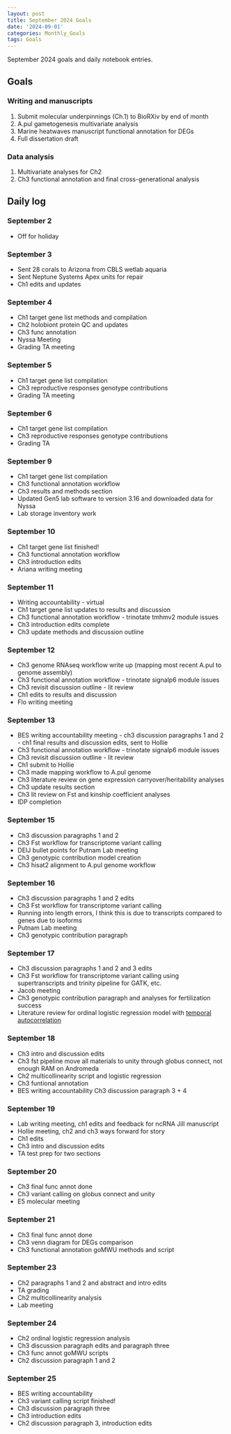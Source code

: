 ```yaml
---
layout: post
title: September 2024 Goals
date: '2024-09-01'
categories: Monthly_Goals
tags: Goals
---
```


September 2024 goals and daily notebook entries. 

## Goals  

### Writing and manuscripts 
              
1. Submit molecular underpinnings (Ch.1) to BioRXiv by end of month
2. A.pul gametogenesis multivariate analysis
3. Marine heatwaves manuscript functional annotation for DEGs
4. Full dissertation draft

### Data analysis
1. Multivariate analyses for Ch2
3. Ch3 functional annotation and final cross-generational analysis

## Daily log 

### September 2
- Off for holiday

### September 3
- Sent 28 corals to Arizona from CBLS wetlab aquaria
- Sent Neptune Systems Apex units for repair
- Ch1 edits and updates

### September 4
- Ch1 target gene list methods and compilation
- Ch2 holobiont protein QC and updates
- Ch3 func annotation
- Nyssa Meeting
- Grading TA meeting

### September 5
- Ch1 target gene list compilation
- Ch3 reproductive responses genotype contributions
- Grading TA meeting

### September 6
- Ch1 target gene list compilation
- Ch3 reproductive responses genotype contributions
- Grading TA 

### September 9
- Ch1 target gene list compilation
- Ch3 functional annotation workflow
- Ch3 results and methods section
- Updated Gen5 lab software to version 3.16 and downloaded data for Nyssa
- Lab storage inventory work

### September 10
- Ch1 target gene list finished!
- Ch3 functional annotation workflow
- Ch3 introduction edits
- Ariana writing meeting

### September 11
- Writing accountability - virtual
- Ch1 target gene list updates to results and discussion
- Ch3 functional annotation workflow - trinotate tmhmv2 module issues
- Ch3 introduction edits complete 
- Ch3 update methods and discussion outline

### September 12 
- Ch3 genome RNAseq workflow write up (mapping most recent A.pul to genome assembly)
- Ch3 functional annotation workflow - trinotate signalp6 module issues
- Ch3 revisit discussion outline - lit review
- Ch1 edits to results and discussion
- Flo writing meeting

### September 13
- BES writing accountability meeting - ch3 discussion paragraphs 1 and 2 - ch1 final results and discussion edits, sent to Hollie
- Ch3 functional annotation workflow - trinotate signalp6 module issues
- Ch3 revisit discussion outline - lit review
- Ch1 submit to Hollie
- Ch3 made mapping workflow to A.pul genome
- Ch3 literature review on gene expression carryover/heritability analyses
- Ch3 update results section
- Ch3 lit review on Fst and kinship coefficient analyses
- IDP completion

### September 15
- Ch3 discussion paragraphs 1 and 2
- Ch3 Fst workflow for transcriptome variant calling
- DEIJ bullet points for Putnam Lab meeting
- Ch3 genotypic contribution model creation
- Ch3 hisat2 alignment to A.pul genome workflow

### September 16
- Ch3 discussion paragraphs 1 and 2 edits
- Ch3 Fst workflow for transcriptome variant calling 
- Running into length errors, I think this is due to transcripts compared to genes due to isoforms
- Putnam Lab meeting
- Ch3 genotypic contribution paragraph

### September 17
- Ch3 discussion paragraphs 1 and 2 and 3 edits
- Ch3 Fst workflow for transcriptome variant calling using supertranscripts and trinity pipeline for GATK, etc.
- Jacob meeting 
- Ch3 genotypic contribution paragraph and analyses for fertilization success
- Literature review for ordinal logistic regression model with [temporal autocorrelation](https://www.nature.com/articles/s41467-018-04074-2)

### September 18
- Ch3 intro and discussion edits
- Ch3 fst pipeline move all materials to unity through globus connect, not enough RAM on Andromeda
- Ch2 multicollinearity script and logistic regression
- Ch3 funtional annotation
- BES writing accountability Ch3 discussion paragraph 3 + 4

### September 19
- Lab writing meeting, ch1 edits and feedback for ncRNA Jill manuscript
- Hollie meeting, ch2 and ch3 ways forward for story 
- Ch1 edits
- Ch3 intro and discussion edits
- TA test prep for two sections

### September 20
- Ch3 final func annot done
- Ch3 variant calling on globus connect and unity 
- E5 molecular meeting

### September 21
- Ch3 final func annot done
- Ch3 venn diagram for DEGs comparison
- Ch3 functional annotation goMWU methods and script

### September 23
- Ch2 paragraphs 1 and 2 and abstract and intro edits
- TA grading
- Ch2 multicollinearity analysis
- Lab meeting

### September 24
- Ch2 ordinal logistic regression analysis 
- Ch3 discussion paragraph edits and paragraph three
- Ch3 func annot goMWU scripts
- Ch2 discussion paragraph 1 and 2

### September 25
- BES writing accountability
- Ch3 variant calling script finished!
- Ch3 discussion paragraph three
- Ch3 introduction edits 
- Ch2 discussion paragraph 3, introduction edits











